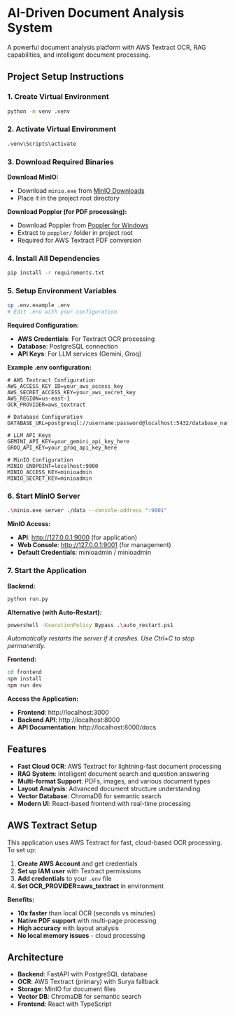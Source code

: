 
# AI-Driven Document Analysis System

A powerful document analysis platform with AWS Textract OCR, RAG capabilities, and intelligent document processing.

## Project Setup Instructions

### 1. Create Virtual Environment
```bash
python -m venv .venv
```

### 2. Activate Virtual Environment
```bash
.venv\Scripts\activate  

```

### 3. Download Required Binaries

**Download MinIO:**
- Download `minio.exe` from [MinIO Downloads](https://min.io/download)
- Place it in the project root directory

**Download Poppler (for PDF processing):**
- Download Poppler from [Poppler for Windows](https://github.com/oschwartz10612/poppler-windows/releases)
- Extract to `poppler/` folder in project root
- Required for AWS Textract PDF conversion

### 4. Install All Dependencies
```bash
pip install -r requirements.txt
```

### 5. Setup Environment Variables
```bash
cp .env.example .env
# Edit .env with your configuration
```

**Required Configuration:**
- **AWS Credentials**: For Textract OCR processing
- **Database**: PostgreSQL connection
- **API Keys**: For LLM services (Gemini, Groq)

**Example .env configuration:**
```env
# AWS Textract Configuration
AWS_ACCESS_KEY_ID=your_aws_access_key
AWS_SECRET_ACCESS_KEY=your_aws_secret_key
AWS_REGION=us-east-1
OCR_PROVIDER=aws_textract

# Database Configuration
DATABASE_URL=postgresql://username:password@localhost:5432/database_name

# LLM API Keys
GEMINI_API_KEY=your_gemini_api_key_here
GROQ_API_KEY=your_groq_api_key_here

# MinIO Configuration
MINIO_ENDPOINT=localhost:9000
MINIO_ACCESS_KEY=minioadmin
MINIO_SECRET_KEY=minioadmin
```

### 6. Start MinIO Server
```bash
.\minio.exe server ./data --console-address ":9001"
```

**MinIO Access:**
- **API**: http://127.0.0.1:9000 (for application)
- **Web Console**: http://127.0.0.1:9001 (for management)
- **Default Credentials**: minioadmin / minioadmin

### 7. Start the Application

**Backend:**
```bash
python run.py
```

**Alternative (with Auto-Restart):**
```bash
powershell -ExecutionPolicy Bypass .\auto_restart.ps1
```
*Automatically restarts the server if it crashes. Use Ctrl+C to stop permanently.*

**Frontend:**
```bash
cd frontend
npm install
npm run dev
```

**Access the Application:**
- **Frontend**: http://localhost:3000
- **Backend API**: http://localhost:8000
- **API Documentation**: http://localhost:8000/docs

## Features

- **Fast Cloud OCR**: AWS Textract for lightning-fast document processing
- **RAG System**: Intelligent document search and question answering
- **Multi-format Support**: PDFs, images, and various document types
- **Layout Analysis**: Advanced document structure understanding
- **Vector Database**: ChromaDB for semantic search
- **Modern UI**: React-based frontend with real-time processing

## AWS Textract Setup

This application uses AWS Textract for fast, cloud-based OCR processing. To set up:

1. **Create AWS Account** and get credentials
2. **Set up IAM user** with Textract permissions
3. **Add credentials** to your `.env` file
4. **Set OCR_PROVIDER=aws_textract** in environment

**Benefits:**
- **10x faster** than local OCR (seconds vs minutes)
- **Native PDF support** with multi-page processing
- **High accuracy** with layout analysis
- **No local memory issues** - cloud processing

## Architecture

- **Backend**: FastAPI with PostgreSQL database
- **OCR**: AWS Textract (primary) with Surya fallback
- **Storage**: MinIO for document files
- **Vector DB**: ChromaDB for semantic search
- **Frontend**: React with TypeScript
